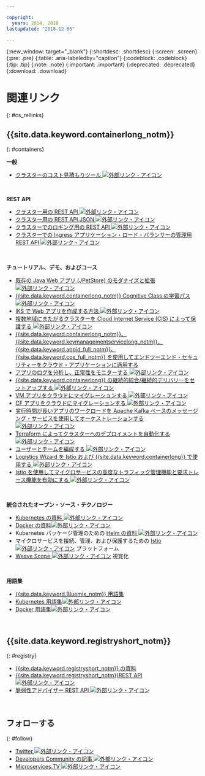 ```yaml
---

copyright:
  years: 2014, 2018
lastupdated: "2018-12-05"

---
```


{:new_window: target="_blank"}
{:shortdesc: .shortdesc}
{:screen: .screen}
{:pre: .pre}
{:table: .aria-labeledby="caption"}
{:codeblock: .codeblock}
{:tip: .tip}
{:note: .note}
{:important: .important}
{:deprecated: .deprecated}
{:download: .download}




# 関連リンク
{: #cs_rellinks}

## {{site.data.keyword.containerlong_notm}}
{: #containers}

**一般**

- [クラスターのコスト見積もりツール ![外部リンク・アイコン](../icons/launch-glyph.svg "外部リンク・アイコン")](https://console.bluemix.net/pricing/configure/iaas/containers-kubernetes)

<br />


**REST API**

- [クラスター用の REST API ![外部リンク・アイコン](../icons/launch-glyph.svg "外部リンク・アイコン")](https://containers.bluemix.net/swagger-api/)
- [クラスター用の REST API JSON ![外部リンク・アイコン](../icons/launch-glyph.svg "外部リンク・アイコン")](https://containers.bluemix.net/swagger-api/swagger.json)
- [クラスターでのロギング用の REST API ![外部リンク・アイコン](../icons/launch-glyph.svg "外部リンク・アイコン")](https://us-south.containers.bluemix.net/swagger-logging/)
- [クラスターでの Ingress アプリケーション・ロード・バランサーの管理用 REST API ![外部リンク・アイコン](../icons/launch-glyph.svg "外部リンク・アイコン")](https://us-south.containers.bluemix.net/swagger-alb-api/)

<br />


**チュートリアル、デモ、およびコース**

- [既存の Java Web アプリ (JPetStore) のモダナイズと拡張 ![外部リンク・アイコン](../icons/launch-glyph.svg "外部リンク・アイコン")](https://github.com/IBM-Cloud/jpetstore-kubernetes)
- [{{site.data.keyword.containerlong_notm}} Cognitive Class の学習パス ![外部リンク・アイコン](../icons/launch-glyph.svg "外部リンク・アイコン")](https://cognitiveclass.ai/learn/containers-k8s-and-istio-on-ibm-cloud/)
- [IKS で Web アプリを作成する方法 ![外部リンク・アイコン](../icons/launch-glyph.svg "外部リンク・アイコン")](https://console.bluemix.net/docs/tutorials/scalable-webapp-kubernetes.html#scalable-web-application-on-kubernetes)
- [複数地域にまたがるクラスターを Cloud Internet Service (CIS) によって保護する ![外部リンク・アイコン](../icons/launch-glyph.svg "外部リンク・アイコン")](https://console.bluemix.net/docs/tutorials/multi-region-k8s-cis.html#resilient-and-secure-multi-region-kubernetes-clusters-with-cloud-internet-services)
- [{{site.data.keyword.containerlong_notm}}、{{site.data.keyword.keymanagementservicelong_notm}}、{{site.data.keyword.appid_full_notm}}、{{site.data.keyword.cos_full_notm}} を使用してエンドツーエンド・セキュリティーをクラウド・アプリケーションに適用する](https://console.bluemix.net/docs/tutorials/cloud-e2e-security.html#apply-end-to-end-security-to-a-cloud-application)
- [アプリのログを分析し、正常性をモニターする ![外部リンク・アイコン](../icons/launch-glyph.svg "外部リンク・アイコン")](https://console.bluemix.net/docs/tutorials/kubernetes-log-analysis-kibana.html#analyze-logs-and-monitor-the-health-of-kubernetes-applications)
- [{{site.data.keyword.containerlong}} の継続的統合/継続的デリバリーをセットアップする ![外部リンク・アイコン](../icons/launch-glyph.svg "外部リンク・アイコン")](https://console.bluemix.net/docs/tutorials/continuous-deployment-to-kubernetes.html#continuous-deployment-to-kubernetes)
- [VM アプリをクラウドにマイグレーションする ![外部リンク・アイコン](../icons/launch-glyph.svg "外部リンク・アイコン")](https://console.bluemix.net/docs/tutorials/vm-to-containers-and-kubernetes.html#moving-a-vm-based-app-to-kubernetes)
- [CF アプリをクラウドにマイグレーションする ![外部リンク・アイコン](../icons/launch-glyph.svg "外部リンク・アイコン")](https://console.bluemix.net/docs/containers/cs_tutorials_cf.html#cf_tutorial)
- [実行時間が長いアプリのワークロードを Apache Kafka ベースのメッセージング・サービスを使用してオーケストレーションする ![外部リンク・アイコン](../icons/launch-glyph.svg "外部リンク・アイコン")](https://console.bluemix.net/docs/tutorials/pub-sub-object-storage.html#asynchronous-data-processing-using-object-storage-and-pub-sub-messaging)
- [Terraform によってクラスターへのデプロイメントを自動化する ![外部リンク・アイコン](../icons/launch-glyph.svg "外部リンク・アイコン")](https://console.bluemix.net/docs/tutorials/plan-create-update-deployments.html#plan-create-and-update-deployment-environments)
- [ユーザーとチームを編成する ![外部リンク・アイコン](../icons/launch-glyph.svg "外部リンク・アイコン")](https://console.bluemix.net/docs/tutorials/users-teams-applications.html#best-practices-for-organizing-users-teams-applications)
- [Logistics Wizard を Istio および {{site.data.keyword.containerlong}} で使用する ![外部リンク・アイコン](../icons/launch-glyph.svg "外部リンク・アイコン")](https://github.com/IBM-Cloud/logistics-wizard-kubernetes)
- [Istio を使用してマイクロサービスの高度なトラフィック管理機能と要求トレース機能を有効にする ![外部リンク・アイコン](../icons/launch-glyph.svg "外部リンク・アイコン")](https://developer.ibm.com/code/patterns/manage-microservices-traffic-using-istio/)

<br />


**統合されたオープン・ソース・テクノロジー**

- [Kubernetes の資料 ![外部リンク・アイコン](../icons/launch-glyph.svg "外部リンク・アイコン")](https://kubernetes.io/)
- [Docker の資料![外部リンク・アイコン](../icons/launch-glyph.svg "外部リンク・アイコン")](https://docs.docker.com/engine/)
- Kubernetes パッケージ管理のための <a href="https://docs.helm.sh/helm/" target="_blank">Helm の資料 <img src="../icons/launch-glyph.svg" alt="外部リンク・アイコン"></a>
- マイクロサービスを接続、管理、および保護するための [Istio ![外部リンク・アイコン](../icons/launch-glyph.svg "外部リンク・アイコン")](https://istio.io/) プラットフォーム
- [Weave Scope ![外部リンク・アイコン](../icons/launch-glyph.svg "外部リンク・アイコン")](https://www.weave.works/oss/scope/) 視覚化

<br />


**用語集**

- [{{site.data.keyword.Bluemix_notm}} 用語集](/docs/overview/glossary/glossary.html#glossary)
- [Kubernetes 用語集![外部リンク・アイコン](../icons/launch-glyph.svg "外部リンク・アイコン")](https://kubernetes.io/docs/reference/glossary/?fundamental=true)
- [Docker 用語集![外部リンク・アイコン](../icons/launch-glyph.svg "外部リンク・アイコン")](https://docs.docker.com/glossary/)

<br />


## {{site.data.keyword.registryshort_notm}}
{: #registry}

- [{{site.data.keyword.registryshort_notm}} の資料](/docs/services/Registry/index.html)
- [{{site.data.keyword.registryshort_notm}}REST API ![外部リンク・アイコン](../icons/launch-glyph.svg "外部リンク・アイコン")](https://console.bluemix.net/apidocs/container-registry)
- [脆弱性アドバイザー REST API ![外部リンク・アイコン](../icons/launch-glyph.svg "外部リンク・アイコン")](https://console.bluemix.net/apidocs/container-registry/va)

<br />


## フォローする
{: #follow}

- [Twitter ![外部リンク・アイコン](../icons/launch-glyph.svg "外部リンク・アイコン")](https://twitter.com/hashtag/IKS)
- [Developers Community の記事 ![外部リンク・アイコン](../icons/launch-glyph.svg "外部リンク・アイコン")](https://www.ibm.com/blogs/bluemix/tag/containers/)
- [Microservices.TV ![外部リンク・アイコン](../icons/launch-glyph.svg "外部リンク・アイコン")](https://developer.ibm.com/tv/microservices/)

<br />

